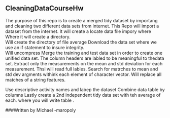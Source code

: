 ## CleaningDataCourseHw


The purpose of this repo is to create a merged tidy dataset by importang and cleaning two different data sets from internet.
This Repo will import a dataset from the internet.  It will create a locate data file impory where 
 Where it will create a directory.  
Will create the directory of file average
Download the data set where we use an if statement to insure integrity.  
Will uncompress
Merge the training and test data set in order to create one unified data set. 
The column headers are labled to be meaningful to thedata set.
Extract only the measurements on the mean and std deviation for each measurement. Thsi will read full lables.
Search for matrches to mean and std dev argments withink each element of character vector.
Will replace all matches of a string features.

Use descriptive activity names and labep the dataset
Combine data table by columns
Lastly create a 2nd independent tidy data set with teh average of each.  where you will write table .

###Written by Michael -maropoly 
